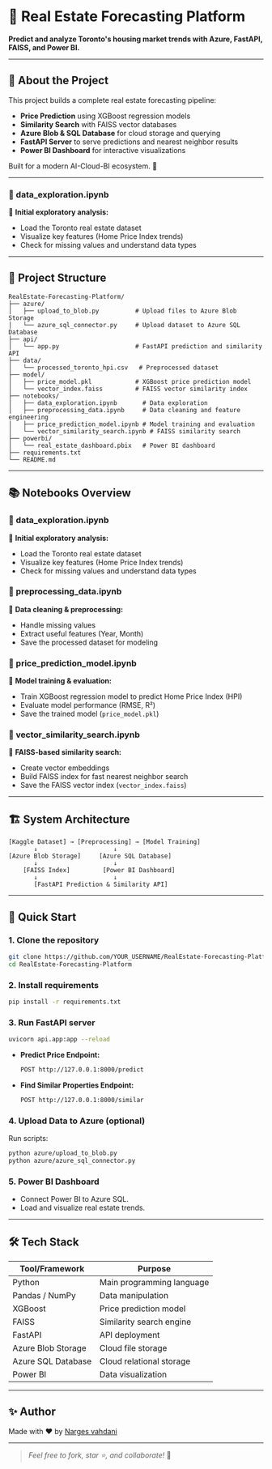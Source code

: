# 🏡 Real Estate Forecasting Platform

**Predict and analyze Toronto's housing market trends with Azure, FastAPI, FAISS, and Power BI.**

---

## 📖 About the Project

This project builds a complete real estate forecasting pipeline:

- **Price Prediction** using XGBoost regression models
- **Similarity Search** with FAISS vector databases
- **Azure Blob & SQL Database** for cloud storage and querying
- **FastAPI Server** to serve predictions and nearest neighbor results
- **Power BI Dashboard** for interactive visualizations

Built for a modern AI-Cloud-BI ecosystem. 🚀

---

### 📑 data_exploration.ipynb
🔎 **Initial exploratory analysis:**
- Load the Toronto real estate dataset
- Visualize key features (Home Price Index trends)
- Check for missing values and understand data types
---

## 📂 Project Structure

```plaintext
RealEstate-Forecasting-Platform/
├── azure/
│   ├── upload_to_blob.py          # Upload files to Azure Blob Storage
│   └── azure_sql_connector.py     # Upload dataset to Azure SQL Database
├── api/
│   └── app.py                     # FastAPI prediction and similarity API
├── data/
│   └── processed_toronto_hpi.csv   # Preprocessed dataset
├── model/
│   ├── price_model.pkl            # XGBoost price prediction model
│   └── vector_index.faiss         # FAISS vector similarity index
├── notebooks/
│   ├── data_exploration.ipynb       # Data exploration
│   ├── preprocessing_data.ipynb     # Data cleaning and feature engineering
│   ├── price_prediction_model.ipynb # Model training and evaluation
│   └── vector_similarity_search.ipynb # FAISS similarity search
├── powerbi/
│   └── real_estate_dashboard.pbix   # Power BI dashboard
├── requirements.txt
└── README.md
```

---

## 📚 Notebooks Overview

### 📑 data_exploration.ipynb
🔎 **Initial exploratory analysis:**
- Load the Toronto real estate dataset
- Visualize key features (Home Price Index trends)
- Check for missing values and understand data types

### 📑 preprocessing_data.ipynb
🧹 **Data cleaning & preprocessing:**
- Handle missing values
- Extract useful features (Year, Month)
- Save the processed dataset for modeling

### 📑 price_prediction_model.ipynb
🎯 **Model training & evaluation:**
- Train XGBoost regression model to predict Home Price Index (HPI)
- Evaluate model performance (RMSE, R²)
- Save the trained model (`price_model.pkl`)

### 📑 vector_similarity_search.ipynb
🧠 **FAISS-based similarity search:**
- Create vector embeddings
- Build FAISS index for fast nearest neighbor search
- Save the FAISS vector index (`vector_index.faiss`)

---

## 🏗️ System Architecture

```plaintext
[Kaggle Dataset] → [Preprocessing] → [Model Training]
       ↓                     ↓
[Azure Blob Storage]     [Azure SQL Database]
       ↓                     ↓
    [FAISS Index]         [Power BI Dashboard]
       ↓                     ↓
       [FastAPI Prediction & Similarity API]
```

---

## 🚀 Quick Start

### 1. Clone the repository
```bash
git clone https://github.com/YOUR_USERNAME/RealEstate-Forecasting-Platform.git
cd RealEstate-Forecasting-Platform
```

### 2. Install requirements
```bash
pip install -r requirements.txt
```

### 3. Run FastAPI server
```bash
uvicorn api.app:app --reload
```

- **Predict Price Endpoint:**
  ```bash
  POST http://127.0.0.1:8000/predict
  ```
- **Find Similar Properties Endpoint:**
  ```bash
  POST http://127.0.0.1:8000/similar
  ```

### 4. Upload Data to Azure (optional)
Run scripts:
```bash
python azure/upload_to_blob.py
python azure/azure_sql_connector.py
```

### 5. Power BI Dashboard
- Connect Power BI to Azure SQL.
- Load and visualize real estate trends.

---

## 🛠️ Tech Stack

| Tool/Framework       | Purpose                         |
|----------------------|---------------------------------|
| Python               | Main programming language      |
| Pandas / NumPy       | Data manipulation               |
| XGBoost              | Price prediction model          |
| FAISS                | Similarity search engine        |
| FastAPI              | API deployment                  |
| Azure Blob Storage   | Cloud file storage              |
| Azure SQL Database   | Cloud relational storage        |
| Power BI             | Data visualization              |

---

## ✨ Author

Made with ❤️ by [Narges vahdani](https://github.com/nargesghv)

---

> _Feel free to fork, star ⭐, and collaborate!_ 🚀
